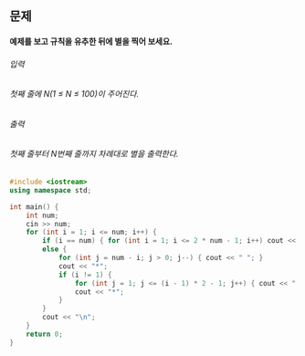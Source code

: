 ## 문제
#### 예제를 보고 규칙을 유추한 뒤에 별을 찍어 보세요.

###### 입력
###### 첫째 줄에 N(1 ≤ N ≤ 100)이 주어진다.

###### 출력
###### 첫째 줄부터 N번째 줄까지 차례대로 별을 출력한다.
```c++
#include <iostream>
using namespace std;

int main() {
	int num;
	cin >> num;
	for (int i = 1; i <= num; i++) {
		if (i == num) { for (int i = 1; i <= 2 * num - 1; i++) cout << "*"; }
		else {
			for (int j = num - i; j > 0; j--) { cout << " "; }
			cout << "*";
			if (i != 1) {
				for (int j = 1; j <= (i - 1) * 2 - 1; j++) { cout << " "; }
				cout << "*";
			}
		}
		cout << "\n";
	}
	return 0;
}
```
